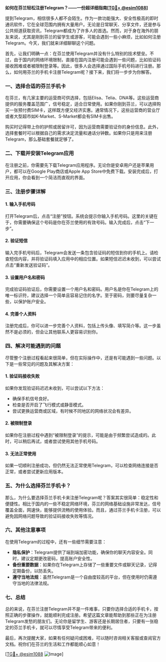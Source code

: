 **如何在芬兰轻松注册Telegram？——一份超详细指南[[TG💪+ @esim1088](https://t.me/s/esim1088)]**

提到Telegram，相信很多人都不会陌生。作为一款功能强大、安全性极高的即时通讯软件，它在全球范围内拥有大量用户。无论是日常聊天、分享文件，还是参与公共频道获取资讯，Telegram都成为了许多人的首选。然而，对于身在海外的朋友来说，尤其是刚到芬兰的留学生或游客，可能会遇到一些小麻烦，比如如何注册Telegram。今天，我们就来详细聊聊这个问题。

首先，让我们明确一点：在芬兰使用Telegram并没有什么特别的技术壁垒。不过，由于国内的网络环境限制，直接在国内注册可能会遇到一些问题，比如验证码接收困难或者被限制登录等。因此，很多人会选择通过国际手机号码进行注册。那么，如何用芬兰的手机卡注册Telegram呢？接下来，我们将一步步为你解答。

### **一、选择合适的芬兰手机卡**

在芬兰，有几家主要的运营商可供选择，包括Elisa、Telia、DNA等。这些运营商提供的服务覆盖范围广，信号稳定，适合日常使用。如果你刚到芬兰，可以选择购买一张预付费SIM卡，这样既方便又经济实惠。通常情况下，这些运营商的营业厅或者大型超市如K-Market、S-Market都会有SIM卡出售。

购买时记得带上你的护照或居留许可，因为运营商需要验证你的身份信息。此外，选择套餐时可以根据自己的需求决定流量和通话分钟数。如果你只是用来注册Telegram，那么基础套餐就足够了。

### **二、下载并安装Telegram应用**

在注册之前，你需要先下载Telegram应用程序。无论你是安卓用户还是苹果用户，都可以在Google Play商店或Apple App Store中免费下载。安装完成后，打开应用，你会看到一个简洁而直观的界面。

### **三、注册步骤详解**

#### **1. 输入手机号码**
打开Telegram后，点击“注册”按钮。系统会提示你输入手机号码。这里的关键在于，你需要确保这个号码是你在芬兰使用的有效号码。输入完成后，点击“下一步”。

#### **2. 验证短信**
输入完手机号码后，Telegram会发送一条包含验证码的短信到你的手机上。请检查短信内容，并将验证码填入应用中的相应位置。如果短信迟迟未收到，可以尝试点击“重新发送验证码”。

#### **3. 设置用户名和密码**
完成验证码验证后，你需要设置一个用户名和密码。用户名是你在Telegram上的唯一标识符，建议选择一个简单且容易记住的名字。至于密码，则要尽量复杂一些，以保护账户安全。

#### **4. 完善个人资料**
注册完成后，你可以进一步完善个人资料，包括上传头像、填写简介等。这一步虽然不是必须的，但会让其他联系人更容易识别你。

### **四、解决可能遇到的问题**

尽管整个注册过程看起来很简单，但在实际操作中，还是有可能遇到一些问题。以下是一些常见的问题及其解决方案：

#### **1. 验证码接收失败**
如果你发现验证码迟迟未收到，可以尝试以下方法：
- 确保手机信号良好。
- 检查是否开启了飞行模式或静音模式。
- 尝试更换运营商或区域，有时候不同地区的网络状况会有差异。

#### **2. 被限制登录**
如果你在注册过程中遇到“被限制登录”的提示，可能是由于频繁尝试造成的。此时，可以稍后再试，或者尝试使用其他手机号码。

#### **3. 无法正常使用**
如果一切顺利注册成功，但仍然无法正常使用Telegram，可以检查网络连接是否正常，或者尝试更新应用版本。

### **五、为什么选择芬兰手机卡？**

那么，为什么要选择芬兰手机卡来注册Telegram呢？答案其实很简单：稳定性和便捷性。相比于国内的一些不稳定网络环境，芬兰的网络基础设施非常发达，信号覆盖全面，网速快，能够提供流畅的使用体验。而且，通过芬兰手机卡注册，可以避免因网络问题导致的验证码接收失败等情况。

### **六、其他注意事项**

在使用Telegram的过程中，还有一些细节需要注意：
- **隐私保护**：Telegram提供了端到端加密功能，确保你的聊天内容安全。同时，建议定期更改密码，提高账户安全性。
- **备份重要数据**：如果你在Telegram上存储了一些重要文件或聊天记录，记得定期备份，以防丢失。
- **遵守当地法规**：虽然Telegram是一个自由度较高的平台，但在使用时仍需遵守当地的法律法规。

### **七、总结**

总的来说，在芬兰注册Telegram并不是一件难事，只要你选择合适的手机卡，按照正确的步骤操作，就能顺利完成注册。希望这篇文章能帮助到那些正在为注册Telegram发愁的朋友们。无论你是留学生、游客还是长期居住者，只要有一张稳定的芬兰手机卡，就可以尽情享受Telegram带来的便利。

最后，再次提醒大家，如果有任何疑问或困难，可以随时咨询相关客服或查阅官方文档。祝你们在芬兰的生活和工作都能顺心如意！

[[TG💪+ @esim1088](https://t.me/s/esim1088) ![Image](https://i.postimg.cc/4NQfJmqS/Snipaste-2025-05-13-00-14-12.png)]
